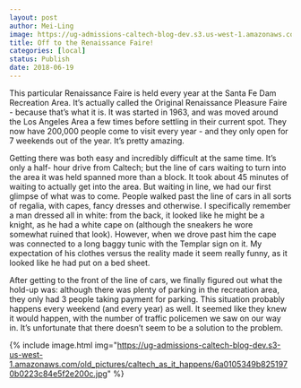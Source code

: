 ```yaml
---
layout: post
author: Mei-Ling
image: https://ug-admissions-caltech-blog-dev.s3.us-west-1.amazonaws.com/old_pictures/6a01bb09a3c88f970d0224df3616ae200b-pi.jpg
title: Off to the Renaissance Faire!
categories: [local]
status: Publish
date: 2018-06-19
---
```



This particular Renaissance Faire is held every year at the Santa Fe Dam Recreation Area. It’s actually called the Original Renaissance Pleasure Faire - because that’s what it is. It was started in 1963, and was moved around the Los Angeles Area a few times before settling in their current spot. They now have 200,000 people come to visit every year - and they only open for 7 weekends out of the year. It’s pretty amazing.

Getting there was both easy and incredibly difficult at the same time. It’s only a half- hour drive from Caltech; but the line of cars waiting to turn into the area it was held spanned more than a block. It took about 45 minutes of waiting to actually get into the area. But waiting in line, we had our first glimpse of what was to come. People walked past the line of cars in all sorts of regalia, with capes, fancy dresses and otherwise. I specifically remember a man dressed all in white: from the back, it looked like he might be a knight, as he had a white cape on (although the sneakers he wore somewhat ruined that look). However, when we drove past him the cape was connected to a long baggy tunic with the Templar sign on it. My expectation of his clothes versus the reality made it seem really funny, as it looked like he had put on a bed sheet.

After getting to the front of the line of cars, we finally figured out what the hold-up was: although there was plenty of parking in the recreation area, they only had 3 people taking payment for parking. This situation probably happens every weekend (and every year) as well. It seemed like they knew it would happen, with the number of traffic policemen we saw on our way in. It’s unfortunate that there doesn’t seem to be a solution to the problem.


{% include image.html img="https://ug-admissions-caltech-blog-dev.s3-us-west-1.amazonaws.com/old_pictures/caltech_as_it_happens/6a0105349b8251970b0223c84e5f2e200c.jpg" %}
